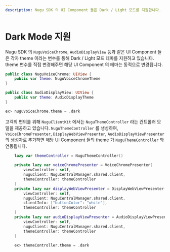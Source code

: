 ```yaml
---
description: Nugu SDK 의 UI Component 들은 Dark / Light 모드를 지원합니다.
---
```


# Dark Mode 지원

Nugu SDK 의 `NuguVoiceChrome`, `AudioDisplayView` 등과 같은 UI Component 들은 각자 theme 이라는 변수를 통해 Dark / Light 모드 테마를 지원하고 있습니다. theme 변수를 직접 변경해주면 해당 UI Component 의 테마는 동적으로 변경됩니다.

```swift
public class NuguVoiceChrome: UIView {
    public var theme: NuguVoiceChromeTheme
}

public class AudioDisplayView: UIView { 
    public var theme: AudioDisplayTheme
}

ex> nuguVoiceChrome.theme = .dark
```

고객의 편의를 위해 `NuguClientKit` 에서는 `NuguThemeController` 라는 컨트롤러 모델을 제공하고 있습니다. `NuguThemeController` 를 생성하여, `VoiceChromePresenter`, `DisplayWebViewPresenter`, `AudioDisplayViewPresenter` 의 생성자로 추가하면 해당 UI Component 들의 theme 가 `NuguThemeController` 와 연동됩니다.

```swift
    lazy var themeController = NuguThemeController()
    
    private lazy var voiceChromePresenter = VoiceChromePresenter(
        viewController: self,
        nuguClient: NuguCentralManager.shared.client,
        themeController: themeController
    )
    private lazy var displayWebViewPresenter = DisplayWebViewPresenter(
        viewController: self,
        nuguClient: NuguCentralManager.shared.client,
        clientInfo: ["buttonColor": "white"],
        themeController: themeController
    )
    private lazy var audioDisplayViewPresenter = AudioDisplayViewPresenter(
        viewController: self,
        nuguClient: NuguCentralManager.shared.client,
        themeController: themeController
    )
    
    ex> themeController.theme = .dark
```



